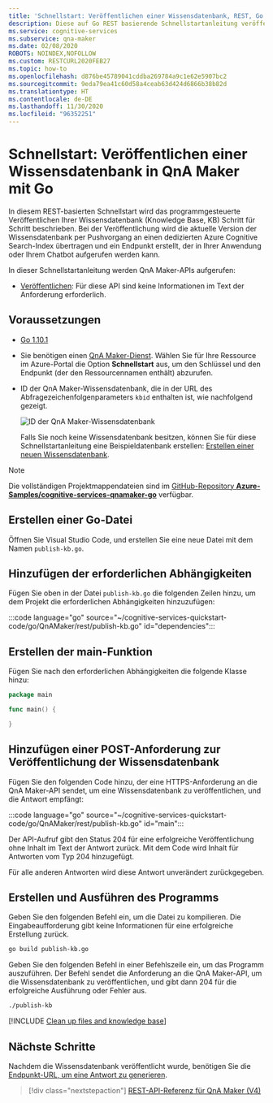 ```yaml
---
title: 'Schnellstart: Veröffentlichen einer Wissensdatenbank, REST, Go – QnA Maker'
description: Diese auf Go REST basierende Schnellstartanleitung veröffentlicht Ihre Wissensdatenbank und erstellt einen Endpunkt, der in Ihrer Anwendung oder Ihrem Chatbot aufgerufen werden kann.
ms.service: cognitive-services
ms.subservice: qna-maker
ms.date: 02/08/2020
ROBOTS: NOINDEX,NOFOLLOW
ms.custom: RESTCURL2020FEB27
ms.topic: how-to
ms.openlocfilehash: d876be45789041cddba269784a9c1e62e5907bc2
ms.sourcegitcommit: 9eda79ea41c60d58a4ceab63d424d6866b38b82d
ms.translationtype: HT
ms.contentlocale: de-DE
ms.lasthandoff: 11/30/2020
ms.locfileid: "96352251"
---
```

# <a name="quickstart-publish-a-knowledge-base-in-qna-maker-using-go"></a>Schnellstart: Veröffentlichen einer Wissensdatenbank in QnA Maker mit Go

In diesem REST-basierten Schnellstart wird das programmgesteuerte Veröffentlichen Ihrer Wissensdatenbank (Knowledge Base, KB) Schritt für Schritt beschrieben. Bei der Veröffentlichung wird die aktuelle Version der Wissensdatenbank per Pushvorgang an einen dedizierten Azure Cognitive Search-Index übertragen und ein Endpunkt erstellt, der in Ihrer Anwendung oder Ihrem Chatbot aufgerufen werden kann.

In dieser Schnellstartanleitung werden QnA Maker-APIs aufgerufen:
* [Veröffentlichen](/rest/api/cognitiveservices/qnamaker/knowledgebase/publish): Für diese API sind keine Informationen im Text der Anforderung erforderlich.

## <a name="prerequisites"></a>Voraussetzungen

* [Go 1.10.1](https://golang.org/dl/)
* Sie benötigen einen [QnA Maker-Dienst](../How-To/set-up-qnamaker-service-azure.md). Wählen Sie für Ihre Ressource im Azure-Portal die Option **Schnellstart** aus, um den Schlüssel und den Endpunkt (der den Ressourcennamen enthält) abzurufen.

* ID der QnA Maker-Wissensdatenbank, die in der URL des Abfragezeichenfolgenparameters `kbid` enthalten ist, wie nachfolgend gezeigt.

    ![ID der QnA Maker-Wissensdatenbank](../media/qnamaker-quickstart-kb/qna-maker-id.png)

    Falls Sie noch keine Wissensdatenbank besitzen, können Sie für diese Schnellstartanleitung eine Beispieldatenbank erstellen: [Erstellen einer neuen Wissensdatenbank](create-new-kb-csharp.md).

> [!NOTE]
> Die vollständigen Projektmappendateien sind im [GitHub-Repository **Azure-Samples/cognitive-services-qnamaker-go**](https://github.com/Azure-Samples/cognitive-services-qnamaker-go/tree/master/documentation-samples/quickstarts/publish-knowledge-base) verfügbar.

## <a name="create-a-go-file"></a>Erstellen einer Go-Datei

Öffnen Sie Visual Studio Code, und erstellen Sie eine neue Datei mit dem Namen `publish-kb.go`.

## <a name="add-the-required-dependencies"></a>Hinzufügen der erforderlichen Abhängigkeiten

Fügen Sie oben in der Datei `publish-kb.go` die folgenden Zeilen hinzu, um dem Projekt die erforderlichen Abhängigkeiten hinzuzufügen:

:::code language="go" source="~/cognitive-services-quickstart-code/go/QnAMaker/rest/publish-kb.go" id="dependencies":::

## <a name="create-the-main-function"></a>Erstellen der main-Funktion

Fügen Sie nach den erforderlichen Abhängigkeiten die folgende Klasse hinzu:

```Go
package main

func main() {

}
```

## <a name="add-post-request-to-publish-kb"></a>Hinzufügen einer POST-Anforderung zur Veröffentlichung der Wissensdatenbank

Fügen Sie den folgenden Code hinzu, der eine HTTPS-Anforderung an die QnA Maker-API sendet, um eine Wissensdatenbank zu veröffentlichen, und die Antwort empfängt:

:::code language="go" source="~/cognitive-services-quickstart-code/go/QnAMaker/rest/publish-kb.go" id="main":::

Der API-Aufruf gibt den Status 204 für eine erfolgreiche Veröffentlichung ohne Inhalt im Text der Antwort zurück. Mit dem Code wird Inhalt für Antworten vom Typ 204 hinzugefügt.

Für alle anderen Antworten wird diese Antwort unverändert zurückgegeben.

## <a name="build-and-run-the-program"></a>Erstellen und Ausführen des Programms

Geben Sie den folgenden Befehl ein, um die Datei zu kompilieren. Die Eingabeaufforderung gibt keine Informationen für eine erfolgreiche Erstellung zurück.

```bash
go build publish-kb.go
```

Geben Sie den folgenden Befehl in einer Befehlszeile ein, um das Programm auszuführen. Der Befehl sendet die Anforderung an die QnA Maker-API, um die Wissensdatenbank zu veröffentlichen, und gibt dann 204 für die erfolgreiche Ausführung oder Fehler aus.

```bash
./publish-kb
```

[!INCLUDE [Clean up files and knowledge base](../../../../includes/cognitive-services-qnamaker-quickstart-cleanup-resources.md)]

## <a name="next-steps"></a>Nächste Schritte

Nachdem die Wissensdatenbank veröffentlicht wurde, benötigen Sie die [Endpunkt-URL, um eine Antwort zu generieren](./get-answer-from-knowledge-base-go.md).

> [!div class="nextstepaction"]
> [REST-API-Referenz für QnA Maker (V4)](/rest/api/cognitiveservices/qnamaker4.0/knowledgebase)